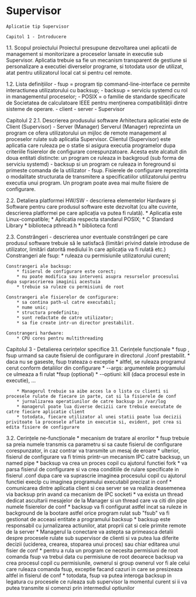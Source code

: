 # Supervisor

    Aplicatie tip Supervisor

    Capitol 1 - Introducere
1.1. Scopul proiectului 
    Proiectul presupune dezvoltarea unei aplicatii de management si monitorizare a proceselor lansate in executie sub Supervisor. Aplicatia trebuie sa fie un mecanism transparent de gestiune si personalizare a executiei diverselor programe, si totodata usor de utilizat, atat pentru utilizatorul local cat si pentru cel remote.

1.2. Lista definițiilor
    - fsup = program tip command-line-interface ce permite interactiunea utilizatorului cu backsup;
    - backsup = serviciu systemd cu rol in managementul proceselor;
    - POSIX = o familie de standarde specificate de Societatea de calculatoare IEEE pentru menținerea compatibilității dintre sisteme de operare.
    - client
    - server
    - Supervisor 

Capitolul 2
2.1. Descrierea produsului software 
    Arhitectura aplicatiei este de Client (Supervisor) - Server (Manager)
    Serverul (Manager) reprezinta un program ce ofera utilizatorului un mijloc de remote management al proceselor rulate sub aplicatia Supervisor. 
    Clientul (Supervisor) este aplicatia care ruleaza pe o statie si asigura executia programelor dupa criteriile fisierelor de configurare corespunzatoare. 
    Acesta este alcatuit din doua entitati distincte: un program ce ruleaza in backgroud (sub forma de serviciu systemd) - backsup si un program ce ruleaza in foreground si primeste comanda de la utilizator - fsup.
    Fisierele de configurare reprezinta o modalitate structurata de transmitere a specificatiilor utilizatorului pentru executia unui program. Un program poate avea mai multe fisiere de configurare.

2.2. Detaliera platformei HW/SW - descrierea elementelor Hardware și Software pentru care produsul software este dezvoltat (cu alte cuvinte, descrierea platformei pe care aplicația va putea fi rulată).
    * Aplicatia este Linux-compatible;
    * Aplicatia respecta standarul POSIX;
    * C Standard Library
    *  biblioteca pthread.h
    * biblioteca fcntl

2.3. Constrângeri - descrierea unor eventuale constrângeri pe care produsul software trebuie să le satisfacă (limitări privind datele introduse de utilizator, limitări datorită mediului în care aplicația va fi rulată etc.)
    Constrangeri ale fsup:
        * ruleaza cu permisiunile utilizatorului curent;

    Constrangeri ale backsup:
        * fisierul de configurare este corect;
        * nu poate modifica sau interveni asupra resurselor procesului dupa suprascrierea imaginii acestuia
        * trebuie sa ruleze cu permisiuni de root

    Constrangeri ale fisierelor de configurare:
        * sa contina path-ul catre executabil;
        * nume unic;
        * structura predefinita;
        * sunt redactate de catre utilizator;
        * sa fie create intr-un director prestabilit.

    Constrangeri hardware:
        * CPU cores pentru multithreading


Capitolul 3 - Detalierea cerințelor specifice
3.1. Cerințele funcționale
        * fsup<program> <args> , fsup urmand sa caute fisierul de configurare in directorul ./conf prestabilit. 
            * daca nu se gaseste, fsup trateaza o exceptie
            * altfel, se ruleaza programul cerut conform detaliilor din configurare
        * --args: argumentele programului ce ulmeaza a fi rulat
        *fsup <optiuni> <pid> (optional)
        * --optiuni: kill (daca procesul este in executie), ...

        * Managerul trebuie sa aibe acces la o lista cu clienti si procesele rulate de fiecare in parte, cat si la fisierele de conf
        * jurnalizarea operatiunilor de catre backsup in /var/log
        * managerul poate lua diverse decizii care trebuie executate de catre fiecare aplicatie client 
        * totodata, fiecare utilizator al unei statii poate lua decizii privitoate la procesele aflate in executie si, evident, pot crea si edita fisiere de configurare

3.2. Cerințele ne-funcționale
        * mecanism de tratare al erorilor
        * fsup trebuie sa preia numele transmis ca parametru si sa caute fisierul de configurare corespunzator, in caz contrar va transmite un mesaj de eroare
        * ulterior, fisierul de configurare va fi trimis printr-un mecanism IPC catre backsup, un named pipe
        * backsup va crea un proces copil cu ajutorul functiei fork
        * va parsa fisierul de configurare si va crea conditiile de rulare specificate in fisierul .conf dupa care va suprascrie imaginea procesului copil cu ajutorul functiei execlp cu imaginea programului executabil precizat in conf
        * comunicarea dintre aplicatia client si cea server se va realiza deasemenea via backsup prin avand ca mecanism de IPC socketi
        * va exista un thread dedicat ascultarii mesajelor de la Manager si un thread care va citi din pipe numele fisierelor de conf
        * backsup va fi configurat astfel incat sa ruleze in background de la bootare astfel orice program rulat sub "fsub" va fi gestionat de acceasi entitate a programului backsup
        * backsup este responsabil cu jurnalizarea actiunilor, atat proprii cat si cele primite remote de la server
        * Managerul la conectare va astepta sa primeasca detalii despre procesele rulate sub supervisor de clienti si va putea lua diferite decizii (uciderea, crearea, stoparea unui proces) sau chiar editarea unui fisier de conf
        * pentru a rula un program ce necesita permisiuni de root comanda fsup va trebui data cu permisiune de root deoarece backsup va crea procesul copil cu permisiunile, ownerul si group ownerul vor fi ale celui care ruleaza comanda fsup, exceptie facand cazuri in care se presizeaza altfel in fisierul de conf
        * totodata, fsup va putea interoga backsup in legatura cu procesele ce ruleaza sub supervisor la momentul curent si ii va putea transmite si comenzi prin intermediul optiunilor